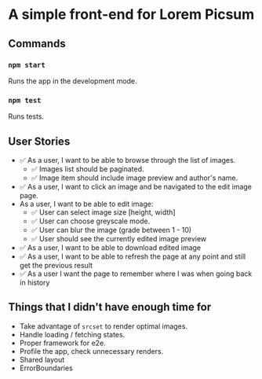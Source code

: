 # A simple front-end for Lorem Picsum

## Commands

### `npm start`

Runs the app in the development mode.

### `npm test`

Runs tests.

## User Stories

- ✅ As a user, I want to be able to browse through the list of images.
  - ✅ Images list should be paginated.
  - ✅ Image item should include image preview and author's name.
- ✅ As a user, I want to click an image and be navigated to the edit image page.
- As a user, I want to be able to edit image:
  - ✅ User can select image size [height, width]
  - ✅ User can choose greyscale mode.
  - ✅ User can blur the image (grade between 1 - 10)
  - ✅ User should see the currently edited image preview
- ✅ As a user, I want to be able to download edited image
- ✅ As a user, I want to be able to refresh the page at any point and still get the previous result
- ✅ As a user I want the page to remember where I was when going back in history

## Things that I didn't have enough time for

- Take advantage of `srcset` to render optimal images.
- Handle loading / fetching states.
- Proper framework for e2e.
- Profile the app, check unnecessary renders.
- Shared layout
- ErrorBoundaries
